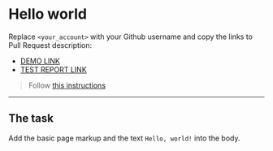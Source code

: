 # Hello world
Replace `<your_account>` with your Github username and copy the links to Pull Request description:
- [DEMO LINK](https://ostapfriend.github.io/layout_hello-world/)
- [TEST REPORT LINK](https://ostapfriend.github.io/layout_hello-world/report/html_report/)

> Follow [this instructions](https://mate-academy.github.io/layout_task-guideline/#how-to-solve-the-layout-tasks-on-github)
___

## The task
Add the basic page markup and the text `Hello, world!` into the body.
